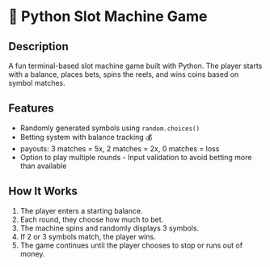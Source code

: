 
# 🎰 Python Slot Machine Game  
## Description 
A fun terminal-based slot machine game built with Python. The player starts with a balance, places bets, spins the reels, and wins coins based on symbol matches. 
 ## Features 
 - Randomly generated symbols using `random.choices()` 
 - Betting system with balance tracking 💰
 - payouts: 3 matches = 5x, 2 matches = 2x, 0 matches = loss
 - Option to play multiple rounds - Input validation to avoid betting more than available
 ## How It Works 
 1. The player enters a starting balance.
 2. Each round, they choose how much to bet.
 3. The machine spins and randomly displays 3 symbols.
 4. If 2 or 3 symbols match, the player wins.
5. The game continues until the player chooses to stop or runs out of money.
